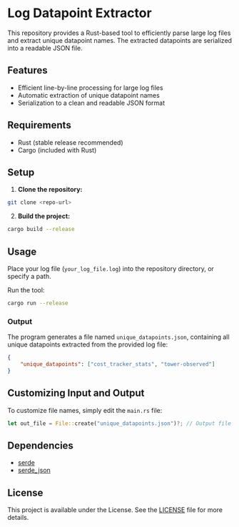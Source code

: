# Log Datapoint Extractor

This repository provides a Rust-based tool to efficiently parse large log files and extract unique datapoint names. The extracted datapoints are serialized into a readable JSON file.

## Features

- Efficient line-by-line processing for large log files
- Automatic extraction of unique datapoint names
- Serialization to a clean and readable JSON format

## Requirements

- Rust (stable release recommended)
- Cargo (included with Rust)

## Setup

1. **Clone the repository:**

```bash
git clone <repo-url>
```

2. **Build the project:**

```bash
cargo build --release
```

## Usage

Place your log file (`your_log_file.log`) into the repository directory, or specify a path.

Run the tool:

```bash
cargo run --release
```

### Output

The program generates a file named `unique_datapoints.json`, containing all unique datapoints extracted from the provided log file:

```json
{
	"unique_datapoints": ["cost_tracker_stats", "tower-observed"]
}
```

## Customizing Input and Output

To customize file names, simply edit the `main.rs` file:

```rust
let out_file = File::create("unique_datapoints.json")?; // Output file
```

## Dependencies

- [serde](https://crates.io/crates/serde)
- [serde_json](https://crates.io/crates/serde_json)

## License

This project is available under the License. See the [LICENSE](LICENSE) file for more details.
